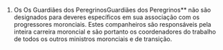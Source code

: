 ﻿1. Os Os Guardiães dos PeregrinosGuardiães dos Peregrinos** não são designados para deveres específicos em sua associação com os progressores moronciais. Estes companheiros são responsáveis pela inteira carreira moroncial e são portanto os coordenadores do trabalho de todos os outros ministros moronciais e de transição.